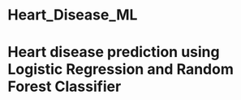 # Heart_Disease_ML
# Heart disease prediction using Logistic Regression and Random Forest Classifier
